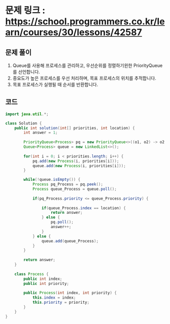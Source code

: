 # 문제 링크 : https://school.programmers.co.kr/learn/courses/30/lessons/42587

## 문제 풀이
1. Queue를 사용해 프로세스를 관리하고, 우선순위를 정렬하기윈한 PriorityQueue를 선언합니다.
2. 중요도가 높은 프로세스를 우선 처리하며, 목표 프로세스의 위치를 추적합니다.
3. 목표 프로세스가 실행될 때 순서를 반환합니다.


## 코드
```java
import java.util.*;

class Solution {
    public int solution(int[] priorities, int location) {
        int answer = 1;
        
        PriorityQueue<Process> pq = new PriorityQueue<>((o1, o2) -> o2.priority - o1.priority);
        Queue<Process> queue = new LinkedList<>();
        
        for(int i = 0; i < priorities.length; i++) {
            pq.add(new Process(i, priorities[i]));
            queue.add(new Process(i, priorities[i]));
        }

        while(!queue.isEmpty()) {
            Process pq_Process = pq.peek();
            Process queue_Process = queue.poll();
            
            if(pq_Process.priority <= queue_Process.priority) {
                
                if(queue_Process.index == location) {
                    return answer;
                } else {
                    pq.poll();
                    answer++;
                }
            } else {
                queue.add(queue_Process);
            }
        }
        
        return answer;
    }
    
    class Process {
        public int index;
        public int priority;
        
        public Process(int index, int priority) {
            this.index = index;
            this.priority = priority;
        }
    }
}
```


